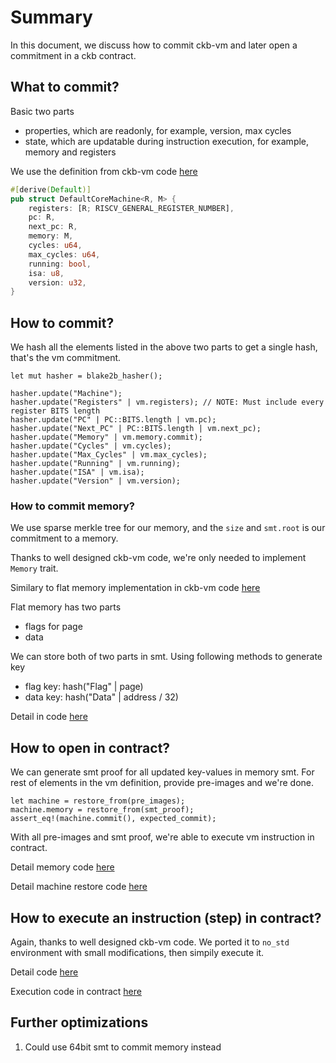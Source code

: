 # Summary

In this document, we discuss how to commit ckb-vm and later open a commitment in a ckb contract.

## What to commit?

Basic two parts
  - properties, which are readonly, for example, version, max cycles
  - state, which are updatable during instruction execution, for example, memory and registers

We use the definition from ckb-vm code [here](https://github.com/nervosnetwork/ckb-vm/blob/develop/src/machine/mod.rs#L283)

```rust
#[derive(Default)]
pub struct DefaultCoreMachine<R, M> {
    registers: [R; RISCV_GENERAL_REGISTER_NUMBER],
    pc: R,
    next_pc: R,
    memory: M,
    cycles: u64,
    max_cycles: u64,
    running: bool,
    isa: u8,
    version: u32,
}
```

## How to commit?

We hash all the elements listed in the above two parts to get a single hash, that's the vm commitment.

```pseudocode
let mut hasher = blake2b_hasher();

hasher.update("Machine");
hasher.update("Registers" | vm.registers); // NOTE: Must include every register BITS length
hasher.update("PC" | PC::BITS.length | vm.pc);
hasher.update("Next_PC" | PC::BITS.length | vm.next_pc);
hasher.update("Memory" | vm.memory.commit);
hasher.update("Cycles" | vm.cycles);
hasher.update("Max_Cycles" | vm.max_cycles);
hasher.update("Running" | vm.running);
hasher.update("ISA" | vm.isa);
hasher.update("Version" | vm.version);
```

### How to commit memory?

We use sparse merkle tree for our memory, and the `size` and `smt.root` is our commitment to a memory.

Thanks to well designed ckb-vm code, we're only needed to implement `Memory` trait.

Similary to flat memory implementation in ckb-vm code [here](https://github.com/nervosnetwork/ckb-vm/blob/develop/src/memory/flat.rs)

Flat memory has two parts
  - flags for page
  - data

We can store both of two parts in smt. Using following methods to generate key
  - flag key: hash("Flag" | page)
  - data key: hash("Data" | address / 32)

Detail in code [here](https://github.com/zeroqn/woss/blob/rice-pudding/challenge/crates/woss/src/memory/prover.rs)

## How to open in contract?

We can generate smt proof for all updated key-values in memory smt. For rest of elements in the vm definition, 
provide pre-images and we're done.

```pseudocode
let machine = restore_from(pre_images);
machine.memory = restore_from(smt_proof);
assert_eq!(machine.commit(), expected_commit);
```

With all pre-images and smt proof, we're able to execute vm instruction in contract.

Detail memory code [here](https://github.com/zeroqn/woss/blob/rice-pudding/challenge/crates/woss/src/memory/verifier.rs)

Detail machine restore code [here](https://github.com/zeroqn/woss/blob/rice-pudding/challenge/crates/woss/src/machine.rs#L241)

## How to execute an instruction (step) in contract?

Again, thanks to well designed ckb-vm code. We ported it to `no_std` environment with small modifications, then simpily execute it.

Detail code [here](https://github.com/zeroqn/woss/blob/rice-pudding/challenge/crates/woss/src/machine.rs#L99)

Execution code in contract [here](https://github.com/zeroqn/woss/blob/rice-pudding/challenge/contracts/step-verifier-lock/src/entry.rs#L75)

## Further optimizations

1. Could use 64bit smt to commit memory instead
